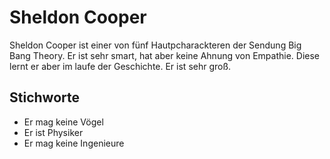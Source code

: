# Sheldon Cooper

Sheldon Cooper ist einer von fünf Hautpcharackteren der Sendung Big Bang Theory. 
Er ist sehr smart, hat aber keine Ahnung von Empathie. 
Diese lernt er aber im laufe der Geschichte. Er ist sehr groß.

## Stichworte

* Er mag keine Vögel
* Er ist Physiker
* Er mag keine Ingenieure 